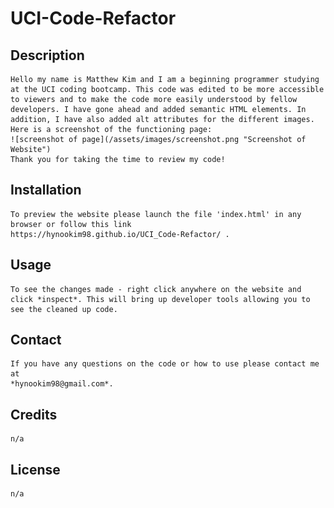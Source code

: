 # UCI-Code-Refactor

## Description 
    Hello my name is Matthew Kim and I am a beginning programmer studying at the UCI coding bootcamp. This code was edited to be more accessible to viewers and to make the code more easily understood by fellow developers. I have gone ahead and added semantic HTML elements. In addition, I have also added alt attributes for the different images. 
    Here is a screenshot of the functioning page: 
    ![screenshot of page](/assets/images/screenshot.png "Screenshot of Website")
    Thank you for taking the time to review my code!

## Installation
    To preview the website please launch the file 'index.html' in any browser or follow this link 
    https://hynookim98.github.io/UCI_Code-Refactor/ .

## Usage
    To see the changes made - right click anywhere on the website and click *inspect*. This will bring up developer tools allowing you to see the cleaned up code. 

## Contact
    If you have any questions on the code or how to use please contact me at 
    *hynookim98@gmail.com*.

## Credits
    n/a

## License
    n/a
